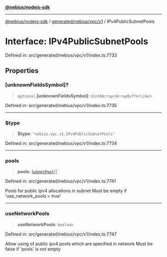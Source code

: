 [**@nebius/nodejs-sdk**](../../../../../README.md)

***

[@nebius/nodejs-sdk](../../../../../README.md) / [generated/nebius/vpc/v1](../README.md) / IPv4PublicSubnetPools

# Interface: IPv4PublicSubnetPools

Defined in: src/generated/nebius/vpc/v1/index.ts:7733

## Properties

### \[unknownFieldsSymbol\]?

> `optional` **\[unknownFieldsSymbol\]**: `Uint8Array`\<`ArrayBufferLike`\>

Defined in: src/generated/nebius/vpc/v1/index.ts:7735

***

### $type

> **$type**: `"nebius.vpc.v1.IPv4PublicSubnetPools"`

Defined in: src/generated/nebius/vpc/v1/index.ts:7734

***

### pools

> **pools**: [`SubnetPool`](SubnetPool.md)[]

Defined in: src/generated/nebius/vpc/v1/index.ts:7741

Pools for public ipv4 allocations in subnet
 Must be empty if 'use_network_pools = true'

***

### useNetworkPools

> **useNetworkPools**: `boolean`

Defined in: src/generated/nebius/vpc/v1/index.ts:7747

Allow using of public ipv4 pools which are specified in network
 Must be false if 'pools' is not empty
